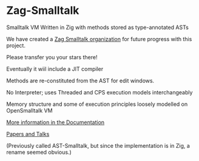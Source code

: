 # Zag-Smalltalk
Smalltalk VM Written in Zig with methods stored as type-annotated ASTs

We have created a [Zag Smalltalk organization](https://github.com/Zag-Smalltalk/Smalltalk) for future progress with this project.

Please transfer you your stars there!


Eventually it wiil include a JIT compiler

Methods are re-constituted from the AST for edit windows.

No Interpreter; uses Threaded and CPS execution models interchangeably

Memory structure and some of execution principles loosely modelled on OpenSmalltalk VM

[More information in the Documentation](Documentation/README.md)

[Papers and Talks](Documentation/papers/README.md)

(Previously called AST-Smalltalk, but since the implementation is in Zig, a rename seemed obvious.)
